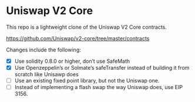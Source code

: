 # Uniswap V2 Core

This repo is a lightweight clone of the Uniswap V2 Core contracts.  

https://github.com/Uniswap/v2-core/tree/master/contracts

Changes include the following:

- [X] Use solidity 0.8.0 or higher, don’t use SafeMath
- [X] Use Openzeppelin’s or Solmate’s safeTransfer instead of building it from scratch like Unisawp does
- [ ] Use an existing fixed point library, but not the Uniswap one.
- [ ] Instead of implementing a flash swap the way Uniswap does, use EIP 3156.